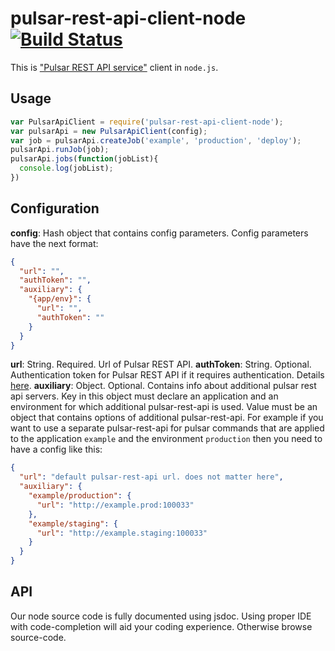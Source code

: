 pulsar-rest-api-client-node [![Build Status](https://travis-ci.org/cargomedia/pulsar-rest-api-client-node.svg?branch=master)](https://travis-ci.org/cargomedia/pulsar-rest-api-client-node)
===========================

This is ["Pulsar REST API service"](https://github.com/cargomedia/pulsar-rest-api) client in `node.js`.

Usage
-----

```js
var PulsarApiClient = require('pulsar-rest-api-client-node');
var pulsarApi = new PulsarApiClient(config);
var job = pulsarApi.createJob('example', 'production', 'deploy');
pulsarApi.runJob(job);
pulsarApi.jobs(function(jobList){
  console.log(jobList);
})
```

Configuration
-------------
**config**: Hash object that contains config parameters. Config parameters have the next format:

```json
{
  "url": "",
  "authToken": "",
  "auxiliary": {
    "{app/env}": {
      "url": "",
      "authToken": ""
    }
  }
}
```

**url**: String. Required. Url of Pulsar REST API.
**authToken**: String. Optional. Authentication token for Pulsar REST API if it requires authentication. Details [here](https://github.com/cargomedia/pulsar-rest-api#authentication).
**auxiliary**: Object. Optional. Contains info about additional pulsar rest api servers. Key in this object must declare an application and an environment for which additional pulsar-rest-api is used. Value must be an object that contains options of additional pulsar-rest-api. For example if you want to use a separate pulsar-rest-api for pulsar commands that are applied to the application `example` and the environment `production` then you need to have a config like this:

```json
{
  "url": "default pulsar-rest-api url. does not matter here",
  "auxiliary": {
    "example/production": {
      "url": "http://example.prod:100033"
    },
    "example/staging": {
      "url": "http://example.staging:100033"
    }
  }
}
```

API
---
Our node source code is fully documented using jsdoc. Using proper IDE with code-completion will aid your coding experience. Otherwise browse source-code.
